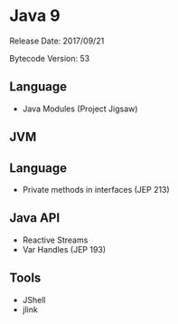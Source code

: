 # Java 9

Release Date: 2017/09/21

Bytecode Version: 53

## Language

* Java Modules (Project Jigsaw)

## JVM

## Language

* Private methods in interfaces (JEP 213)

## Java API

* Reactive Streams
* Var Handles (JEP 193)

## Tools

* JShell
* jlink
